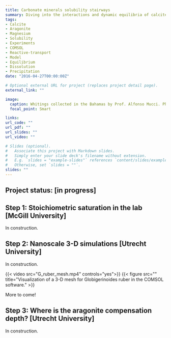 ```yaml
---
title: Carbonate minerals solubility stairways
summary: Diving into the interactions and dynamic equilibria of calcite, aragonite, vaterite (CaCO<sub>3</sub>) and Mg-calcites (Ca<sub>X</sub>Mg<sub>Y</sub>CO<sub>3</sub>), through laboratory experiments and nanoscale simulations.
tags:
- Calcite
- Aragonite
- Magnesium
- Solubility
- Experiments
- COMSOL
- Reactive-transport
- Model
- Equilibrium
- Dissolution
- Precipitation
date: "2016-04-27T00:00:00Z"

# Optional external URL for project (replaces project detail page).
external_link: ""

image:
  caption: Whitings collected in the Bahamas by Prof. Alfonso Mucci. Photo by O. Sulpis
  focal_point: Smart

links:
url_code: ""
url_pdf: ""
url_slides: ""
url_video: ""

# Slides (optional).
#   Associate this project with Markdown slides.
#   Simply enter your slide deck's filename without extension.
#   E.g. `slides = "example-slides"` references `content/slides/example-slides.md`.
#   Otherwise, set `slides = ""`.
slides: ""
---
```


## Project status: [**in progress**]


## **Step 1**: Stoichiometric saturation in the lab [McGill University]

In construction.


## **Step 2**: Nanoscale 3-D simulations [Utrecht University]

In construction.

{{< video src="G_ruber_mesh.mp4" controls="yes">}}
{{< figure src="" title="Visualization of a 3-D mesh for Globigerinoides ruber in the COMSOL software." >}}

More to come!

## **Step 3**: Where is the aragonite compensation depth? [Utrecht University]

In construction.